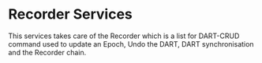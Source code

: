 # Recorder Services

This services takes care of the Recorder which is a list for DART-CRUD command used to update an Epoch, Undo the DART, DART synchronisation and the Recorder chain.


